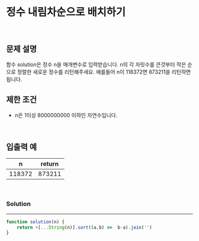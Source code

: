 # 정수 내림차순으로 배치하기
<br/>

## 문제 설명
함수 solution은 정수 n을 매개변수로 입력받습니다. n의 각 자릿수를 큰것부터 작은 순으로 정렬한 새로운 정수를 리턴해주세요. 예를들어 n이 118372면 873211을 리턴하면 됩니다.<br/>

## 제한 조건
- n은 1이상 8000000000 이하인 자연수입니다.

<br/>

## 입출력 예

| n | return |
| --- | --- |
| 118372 | 873211 |

<br/>

### Solution

---

```javascript
function solution(n) {
    return +[...String(n)].sort((a,b) =>  b-a).join('')
}
```